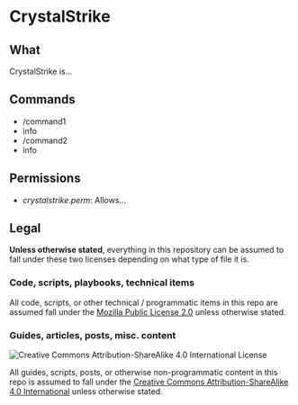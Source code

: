 CrystalStrike
=============

## What

CrystalStrike is...

## Commands

* /command1
 * info
* /command2
 * info

## Permissions

* _crystalstrike.perm_: Allows...

## Legal

**Unless otherwise stated**, everything in this repository can be assumed to fall under these two licenses depending on what type of file it is.

### Code, scripts, playbooks, technical items

All code, scripts, or other technical / programmatic items in this repo are assumed fall under the [Mozilla Public License 2.0](https://www.mozilla.org/en-US/MPL/) unless otherwise stated.

### Guides, articles, posts, misc. content

![Creative Commons Attribution-ShareAlike 4.0 International License](https://i.creativecommons.org/l/by-sa/4.0/88x31.png)

All guides, scripts, posts, or otherwise non-programmatic content in this repo is assumed to fall under the [Creative Commons Attribution-ShareAlike 4.0 International](https://creativecommons.org/licenses/by-sa/4.0/) unless otherwise stated.